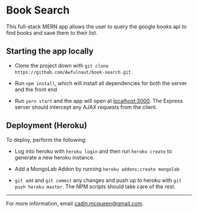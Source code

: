 # Book Search

This full-stack MERN app allows the user to query the google books api to find books and save them to their list. 

## Starting the app locally

  * Clone the project down with `git clone https://github.com/Awfulnaut/book-search.git`.

  * Run `npm install`, which will install all dependencies for both the server and the front end

  * Run `yarn start` and the app will open at <localhost:3000>. The Express server should intercept any AJAX requests from the client.

## Deployment (Heroku)

To deploy, perform the following:

  * Log into heroku with `heroku login` and then run `heroku create` to generate a new heroku instance.

  * Add a MongoLab Addon by running `heroku addons:create mongolab`

  * `git add` and `git commit` any changes and push up to heroku with `git push heroku master`. The NPM scripts should take care of the rest.

---
For more information, email [cadin.mcqueen@gmail.com](mailto:cadin.mcqueen@gmail.com).
